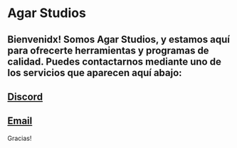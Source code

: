 # Agar Studios
Bienvenidx! Somos Agar Studios, y estamos aquí para ofrecerte herramientas y programas de calidad. Puedes contactarnos mediante uno de los servicios que aparecen aquí abajo:
---
[Discord][discord]
---
[Email][email]
---

Gracias!

[discord]: https://discord.gg/rBunT9U7U9
[email]: mailto:agarstudios@pm.me
